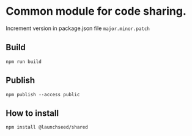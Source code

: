 # Common module for code sharing.

Increment version in package.json file `major.minor.patch`

## Build

```
npm run build
```

## Publish

```
npm publish --access public
```

## How to install

```
npm install @launchseed/shared
```

